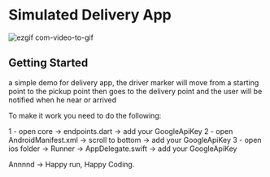 # Simulated Delivery App

![ezgif com-video-to-gif](https://github.com/Mo0Khaled/Book-my-trip-flutter/assets/55635328/73d94e31-6f19-4073-bbeb-5d1b845564ae)


## Getting Started

a simple demo for delivery app, the driver marker will move from a starting point to the pickup point then goes to the delivery point and the user will be notified when he near or arrived

To make it work you need to do the following:

1 - open core -> endpoints.dart -> add your GoogleApiKey
2 - open AndroidManifest.xml -> scroll to bottom -> add your GoogleApiKey
3 - open ios folder -> Runner -> AppDelegate.swift -> add your GoogleApiKey

Annnnd -> Happy run, Happy Coding.





